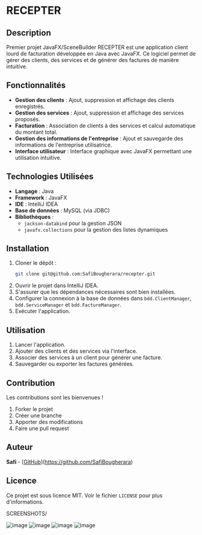 # RECEPTER

## Description
Premier projet JavaFX/SceneBuilder
RECEPTER est une application client lourd de facturation développée en Java avec JavaFX. Ce logiciel permet de gérer des clients, des services et de générer des factures de manière intuitive.

## Fonctionnalités
- **Gestion des clients** : Ajout, suppression et affichage des clients enregistrés.
- **Gestion des services** : Ajout, suppression et affichage des services proposés.
- **Facturation** : Association de clients à des services et calcul automatique du montant total.
- **Gestion des informations de l'entreprise** : Ajout et sauvegarde des informations de l'entreprise utilisatrice.
- **Interface utilisateur** : Interface graphique avec JavaFX permettant une utilisation intuitive.

## Technologies Utilisées
- **Langage** : Java
- **Framework** : JavaFX
- **IDE** : IntelliJ IDEA
- **Base de données** : MySQL (via JDBC)
- **Bibliothèques** :
  - `jackson-databind` pour la gestion JSON
  - `javafx.collections` pour la gestion des listes dynamiques

## Installation
1. Cloner le dépôt :
   ```sh
   git clone git@github.com:SafiBougherara/recepter.git
   ```
2. Ouvrir le projet dans IntelliJ IDEA.
3. S'assurer que les dépendances nécessaires sont bien installées.
4. Configurer la connexion à la base de données dans `bdd.ClientManager`, `bdd.ServiceManager` et `bdd.FactureManager`.
5. Exécuter l'application.

## Utilisation
1. Lancer l'application.
2. Ajouter des clients et des services via l'interface.
3. Associer des services à un client pour générer une facture.
4. Sauvegarder ou exporter les factures générées.

## Contribution
Les contributions sont les bienvenues !
1. Forker le projet
2. Créer une branche
3. Apporter des modifications
4. Faire une pull request

## Auteur
**Safi** - [[GitHub](https://github.com/ton-utilisateur)](https://github.com/SafiBougherara)

## Licence
Ce projet est sous licence MIT. Voir le fichier `LICENSE` pour plus d'informations.

SCREENSHOTS/

![image](https://github.com/user-attachments/assets/b2a7a227-4135-4a58-99b3-3bba74e72b7e)
![image](https://github.com/user-attachments/assets/37e1ece0-c74d-4c2d-8345-bb5c97ede9c1)
![image](https://github.com/user-attachments/assets/3a9e64ce-efb1-4362-8f51-190194e459a8)
![image](https://github.com/user-attachments/assets/3fec3bf1-6e16-42f4-858f-abb0f9e1cb0b)

